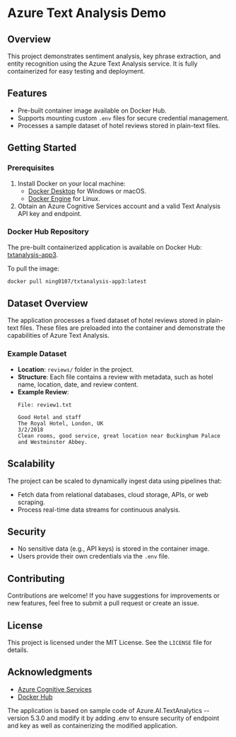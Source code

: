 # Azure Text Analysis Demo

## Overview

This project demonstrates sentiment analysis, key phrase extraction, and entity recognition using the Azure Text Analysis service. It is fully containerized for easy testing and deployment.

## Features

- Pre-built container image available on Docker Hub.
- Supports mounting custom `.env` files for secure credential management.
- Processes a sample dataset of hotel reviews stored in plain-text files.

## Getting Started

### Prerequisites

1. Install Docker on your local machine:
   - [Docker Desktop](https://www.docker.com/products/docker-desktop/) for Windows or macOS.
   - [Docker Engine](https://docs.docker.com/engine/install/) for Linux.
2. Obtain an Azure Cognitive Services account and a valid Text Analysis API key and endpoint.

### Docker Hub Repository

The pre-built containerized application is available on Docker Hub:  
[txtanalysis-app3](https://hub.docker.com/r/ning0107/txtanalysis-app3).

To pull the image:
```bash
docker pull ning0107/txtanalysis-app3:latest
```

## Dataset Overview

The application processes a fixed dataset of hotel reviews stored in plain-text files. These files are preloaded into the container and demonstrate the capabilities of Azure Text Analysis.

### Example Dataset

- **Location**: `reviews/` folder in the project.
- **Structure**: Each file contains a review with metadata, such as hotel name, location, date, and review content.
- **Example Review**:
  ```plaintext
  File: review1.txt

  Good Hotel and staff
  The Royal Hotel, London, UK
  3/2/2018
  Clean rooms, good service, great location near Buckingham Palace and Westminster Abbey.
  ```

## Scalability

The project can be scaled to dynamically ingest data using pipelines that:

- Fetch data from relational databases, cloud storage, APIs, or web scraping.
- Process real-time data streams for continuous analysis.

## Security

- No sensitive data (e.g., API keys) is stored in the container image.
- Users provide their own credentials via the `.env` file.

## Contributing

Contributions are welcome! If you have suggestions for improvements or new features, feel free to submit a pull request or create an issue.

## License

This project is licensed under the MIT License. See the `LICENSE` file for details.

## Acknowledgments

- [Azure Cognitive Services](https://azure.microsoft.com/en-us/services/cognitive-services/)
- [Docker Hub](https://hub.docker.com/)

The application is based on sample code of Azure.AI.TextAnalytics --version 5.3.0 and modify it by adding .env to ensure security of endpoint and key as well as containerizing the modified application. 

